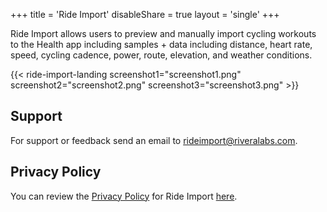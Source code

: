 +++
title = 'Ride Import'
disableShare = true
layout = 'single'
+++

Ride Import allows users to preview and manually import cycling workouts to the Health app including samples + data including
distance, heart rate, speed, cycling cadence, power, route, elevation, and weather conditions.

{{< ride-import-landing screenshot1="screenshot1.png" screenshot2="screenshot2.png" screenshot3="screenshot3.png" >}}

## Support

For support or feedback send an email to [rideimport@riveralabs.com](mailto:rideimport@riveralabs.com?subject=Ride%20Import%20Support).

## Privacy Policy

You can review the [Privacy Policy](privacy) for Ride Import [here](privacy).
